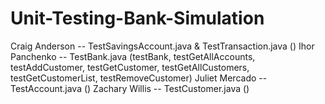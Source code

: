 # Unit-Testing-Bank-Simulation

Craig Anderson -- TestSavingsAccount.java & TestTransaction.java ()
Ihor Panchenko -- TestBank.java (testBank, testGetAllAccounts, testAddCustomer, testGetCustomer, 
                  testGetAllCustomers, testGetCustomerList, testRemoveCustomer)
Juliet Mercado -- TestAccount.java ()
Zachary Willis -- TestCustomer.java ()
